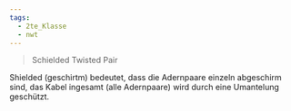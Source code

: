 ```yaml
---
tags:
  - 2te_Klasse
  - nwt
---
```

> Schielded Twisted Pair

Shielded (geschirtm) bedeutet, dass die Adernpaare einzeln abgeschirm sind, das Kabel ingesamt (alle Adernpaare) wird durch eine Umantelung geschützt.
